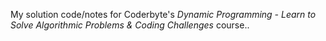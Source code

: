 My solution code/notes for Coderbyte's _Dynamic Programming - Learn to Solve Algorithmic Problems & Coding Challenges_ course..

